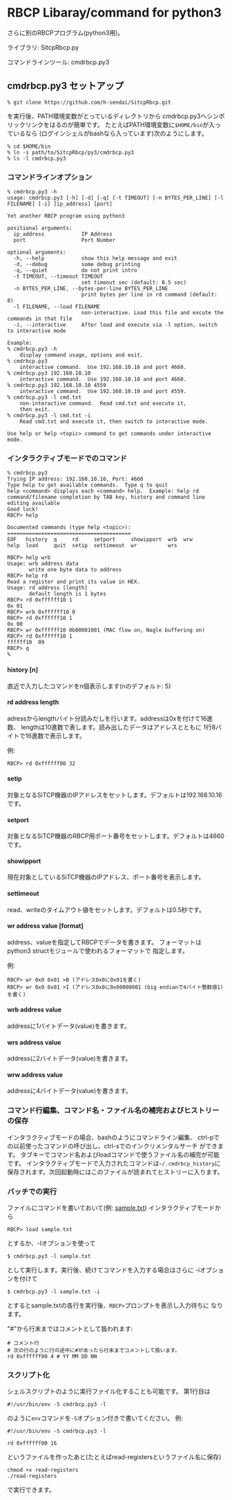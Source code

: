 # RBCP Libaray/command for python3

さらに別のRBCPプログラム(python3用)。

ライブラリ: SitcpRbcp.py

コマンドラインツール: cmdrbcp.py3

## cmdrbcp.py3 セットアップ

```
% git clone https://github.com/h-sendai/SitcpRbcp.git
```

を実行後、PATH環境変数がとっているディレクトリから
cmdrbcp.py3へシンボリックリンクをはるのが簡単です。
たとえばPATH環境変数に``$HOME/bin``が入っているなら
(ログインシェルがbashなら入っています)次のようにします。

```
% cd $HOME/bin
% ln -s path/to/SitcpRbcp/py3/cmdrbcp.py3
% ls -l cmdrbcp.py3
```

### コマンドラインオプション

```
% cmdrbcp.py3 -h
usage: cmdrbcp.py3 [-h] [-d] [-q] [-t TIMEOUT] [-n BYTES_PER_LINE] [-l FILENAME] [-i] [ip_address] [port]

Yet another RBCP program using python3

positional arguments:
  ip_address            IP Address
  port                  Port Number

optional arguments:
  -h, --help            show this help message and exit
  -d, --debug           some debug printing
  -q, --quiet           do not print intro
  -t TIMEOUT, --timeout TIMEOUT
                        set timeout sec (default: 0.5 sec)
  -n BYTES_PER_LINE, --bytes-per-line BYTES_PER_LINE
                        print bytes per line in rd command (default: 8)
  -l FILENAME, --load FILENAME
                        non-interactive. Load this file and excute the commands in that file
  -i, --interactive     After load and execute via -l option, switch to interactive mode

Example:
% cmdrbcp.py3 -h
    display command usage, options and exit.
% cmdrbcp.py3
    interactive command.  Use 192.168.10.16 and port 4660.
% cmdrbcp.py3 192.168.10.10
    interactive command.  Use 192.168.10.10 and port 4660.
% cmdrbcp.py3 192.168.10.10 4559
    interactive command.  Use 192.168.10.10 and port 4559.
% cmdrbcp.py3 -l cmd.txt
    non-interactive command.  Read cmd.txt and execute it,
    then exit.
% cmdrbcp.py3 -l cmd.txt -i
    Read cmd.txt and execute it, then switch to interactive mode.

Use help or help <topic> command to get commands under interactive mode.
```

### インタラクティブモードでのコマンド

```
% cmdrbcp.py3
Trying IP address: 192.168.10.16, Port: 4660
Type help to get available commands.  Type q to quit
help <command> displays each <command> help.  Example: help rd
command/filename completion by TAB key, history and command line editing available
Good luck!
RBCP> help

Documented commands (type help <topic>):
========================================
EOF   history  q     rd     setport     showipport  wrb  wrw
help  load     quit  setip  settimeout  wr          wrs

RBCP> help wrb
Usage: wrb address data
       write one byte data to address
RBCP> help rd
Read a register and print its value in HEX.
Usage: rd address [length]
       default length is 1 bytes
RBCP> rd 0xffffff10 1
0x 01
RBCP> wrb 0xffffff10 0
RBCP> rd 0xffffff10 1
0x 00
RBCP> wr 0xffffff10 0b00001001 (MAC flow on, Nagle buffering on)
RBCP> rd 0xffffff10 1
ffffff10  09
RBCP> q
%
```

#### history [n]

直近で入力したコマンドをn個表示します(nのデフォルト: 5)

#### rd address length

adressからlengthバイト分読みだしを行います。addressは0xを付けて16進数、
lengthは10進数で表します。読み出したデータはアドレスとともに
1行8バイトで16進数で表示します。

例:

```
RBCP> rd 0xffffff00 32
```

#### setip

対象となるSiTCP機器のIPアドレスをセットします。デフォルトは192.168.10.16です。

#### setport

対象となるSiTCP機器のRBCP用ポート番号をセットします。デフォルトは4660です。

#### showipport

現在対象としているSiTCP機器のIPアドレス、ポート番号を表示します。

#### settimeout

read、writeのタイムアウト値をセットします。デフォルトは0.5秒です。

#### wr address value [format]

address、valueを指定してRBCPでデータを書きます。
フォーマットはpython3 structモジュールで使われるフォーマットで
指定します。

例:

```
RBCP> wr 0x0 0x01 >B (アドレス0x0に0x01を書く)
RBCP> wr 0x0 0x01 >I (アドレス0x0に0x00000001 (big endianで4バイト整数値1)を書く)
```

#### wrb address value

addressに1バイトデータ(value)を書きます。

#### wrs address value

addressに2バイトデータ(value)を書きます。

#### wrw address value

addressに4バイトデータ(value)を書きます。

### コマンド行編集、コマンド名・ファイル名の補完およびヒストリーの保存

インタラクティブモードの場合、bashのようにコマンドライン編集、
ctrl-pでの以前使ったコマンドの呼び出し、ctrl-sでのインクリメンタルサーチ
ができます。
タブキーでコマンド名およびloadコマンドで使うファイル名の補完が可能です。
インタラクティブモードで入力されたコマンドは``~/.cmdrbcp_history``に
保存されます。次回起動時にはこのファイルが読まれてヒストリーに入ります。

### バッチでの実行

ファイルにコマンドを書いておいて(例: [sample.txt](sample.txt))
インタラクティブモードから
```
RBCP> load sample.txt
```
とするか、-lオプションを使って
```
$ cmdrbcp.py3 -l sample.txt
```
として実行します。実行後、続けてコマンドを入力する場合はさらに
-iオプションを付けて
```
$ cmdrbcp.py3 -l sample.txt -i
```
とするとsample.txtの各行を実行後、``RBCP>``プロンプトを表示し入力待ちに
なります。

"#"から行末まではコメントとして扱われます:
```
# コメント行
# 次の行のように行の途中に#があったら行末までコメントして扱います。
rd 0xffffff00 4 # YY MM DD NN
```

### スクリプト化

シェルスクリプトのように実行ファイル化することも可能です。
第1行目は
```
#!/usr/bin/env -S cmdrbcp.py3 -l
```
のように``env``コマンドを``-S``オプション付きで書いてください。
例:
```
#!/usr/bin/env -S cmdrbcp.py3 -l

rd 0xffffff00 16
```
というファイルを作ったあと(たとえばread-registersというファイル名に保存)
```
chmod +x read-registers
./read-registers
```
で実行できます。
